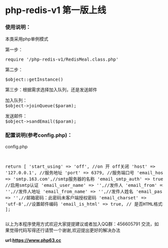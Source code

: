 # php-redis-v1 第一版上线
<h3>使用说明：</h3>
<p>本类采用php单例模式</p>
<p>第一步：<pre>require '/php-redis-v1/RedisMeal.class.php'</pre></p>
<p>第二步：<pre>$object::getInstance()</pre></p>
<p>第三步：根据需求选择加入队列，还是发送邮件</p>
<pre>加入队列：
$object->joinQueue($param);
</pre>

<pre>发送邮件：
$object->sandEmail($param);
</pre>
<h3>配置说明<span>(参考config.php)</span>：</h3>

<p>config.php<p>
<pre>

return [
    'start_using'       =>  'off',  //on 开 off关闭
    'host'              =>  '127.0.0.1',    //服务地址
    'port'              =>  6379,   //服务端口号
    'email_host'        =>  'smtp.163.com',//smtp服务器的名称
    'email_smtp_auth'   =>  true, //启用smtp认证
    'email_user_name'   =>  '',//发件人
    'email_from'        =>  '',//发件人地址
    'email_from_name'   =>  '',//发件人姓名
    'email_passwrod'    =>  '',//邮箱密码：此密码未客户端授权密码
    'email_charset'     =>  'utf-8',//设置邮件编码
    'email_is_html'     =>  true, // 是否HTML格式邮件
];
</pre>

<p>以上为本程序使用方式欢迎大家提提建议或者加入QQ群：456605791 交流，如果觉得代码写得还行请赞一个谢谢,欢迎提出更好的解决办法<p>
<b>url:<a href='https://www.php63.cc'>https://www.php63.cc</a></b>